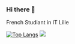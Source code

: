 ### Hi there 👋
French Studiant in IT
Lille

[![Top Langs](https://github-readme-stats.vercel.app/api/top-langs/?username=Karasun)](https://github.com/anuraghazra/github-readme-stats)
<a href="https://github.com/anuraghazra/github-readme-stats"> 
    <img  src="https://github-readme-stats.vercel.app/api?username=karasun&&show_icons=true&theme=radical"/>
  </a>
<br />
<!--
**Karasun/Karasun** is a ✨ _special_ ✨ repository because its `README.md` (this file) appears on your GitHub profile.

Here are some ideas to get you started:

- 🔭 I’m currently working on ...
- 🌱 I’m currently learning ...
- 👯 I’m looking to collaborate on ...
- 🤔 I’m looking for help with ...
- 💬 Ask me about ...
- 📫 How to reach me: ...
- 😄 Pronouns: ...
- ⚡ Fun fact: ...
-->
